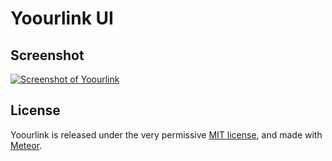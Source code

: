# Yoourlink UI


## Screenshot

[![Screenshot of Yoourlink][screenshot_dashboard]][website]

## License

Yoourlink is released under the very permissive [MIT license](LICENSE), and made
with [Meteor](https://www.meteor.com).

[screenshot_dashboard]: https://raw.githubusercontent.com/yoourlink/ui/master/public/static/images/screenshots/dashboard.png
[website]: https://www.yoourlink.com
